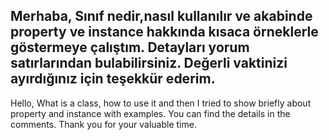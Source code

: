 Merhaba,
Sınıf nedir,nasıl kullanılır ve akabinde property ve instance hakkında kısaca örneklerle göstermeye çalıştım.
Detayları yorum satırlarından bulabilirsiniz.
Değerli vaktinizi ayırdığınız için teşekkür ederim.
-------------------------------------------------
Hello,
What is a class, how to use it and then I tried to show briefly about property and instance with examples.
You can find the details in the comments.
Thank you for your valuable time.